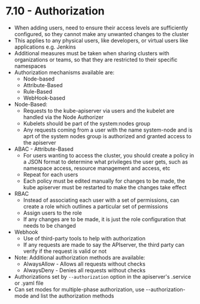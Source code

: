 # 7.10 - Authorization

- When adding users, need to ensure their access levels are sufficiently configured, so
they cannot make any unwanted changes to the cluster
- This applies to any physical users, like developers, or virtual users like applications
e.g. Jenkins
- Additional measures must be taken when sharing clusters with organizations or
teams, so that they are restricted to their specific namespaces
- Authorization mechanisms available are:
  - Node-based
  - Attribute-Based
  - Rule-Based
  - WebHook-based
- Node-Based:
  - Requests to the kube-apiserver via users and the kubelet are handled via the
Node Authorizer
  - Kubelets should be part of the system:nodes group
  - Any requests coming from a user with the name system-node and is aprt of
the system nodes group is authorized and granted access to the apiserver
- ABAC - Attribute-Based
  - For users wanting to access the cluster, you should create a policy in a JSON
format to determine what privileges the user gets, such as namespace
access, resource management and access, etc
  - Repeat for each users
  - Each policy must be edited manually for changes to be made, the kube
apiserver must be restarted to make the changes take effect
- RBAC
  - Instead of associating each user with a set of permissions, can create a role
which outlines a particular set of permissions
  - Assign users to the role
  - If any changes are to be made, it is just the role configuration that needs to
be changed
- Webhook
  - Use of third-party tools to help with authorization
  - If any requests are made to say the APIserver, the third party can verify if the
request is valid or not
- Note: Additional authorization methods are available:
  - AlwaysAllow - Allows all requests without checks
  - AlwaysDeny - Denies all requests without checks
- Authorizations set by `--authorization` option in the apiserver's .service or .yaml file
- Can set modes for multiple-phase authorization, use --authorization-mode and list
the authorization methods
